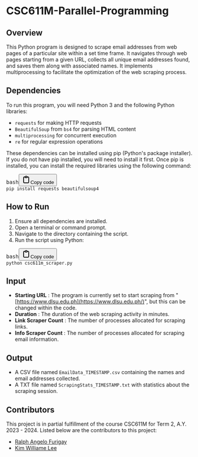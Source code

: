 # CSC611M-Parallel-Programming

## Overview

This Python program is designed to scrape email addresses from web pages of a particular site within a set time frame. It navigates through web pages starting from a given URL, collects all unique email addresses found, and saves them along with associated names. It implements multiprocessing to facilitate the optimization of the web scraping process.

## Dependencies

To run this program, you will need Python 3 and the following Python libraries:

* `requests` for making HTTP requests
* `BeautifulSoup` from `bs4` for parsing HTML content
* `multiprocessing` for concurrent execution
* `re` for regular expression operations

These dependencies can be installed using pip (Python's package installer). If you do not have pip installed, you will need to install it first. Once pip is installed, you can install the required libraries using the following command:

<pre><div class="dark bg-gray-950 rounded-md"><div class="flex items-center relative text-token-text-secondary bg-token-main-surface-secondary px-4 py-2 text-xs font-sans justify-between rounded-t-md"><span>bash</span><span class="" data-state="closed"><button class="flex gap-1 items-center"><svg width="24" height="24" viewBox="0 0 24 24" fill="none" xmlns="http://www.w3.org/2000/svg" class="icon-sm"><path fill-rule="evenodd" clip-rule="evenodd" d="M12 4C10.8954 4 10 4.89543 10 6H14C14 4.89543 13.1046 4 12 4ZM8.53513 4C9.22675 2.8044 10.5194 2 12 2C13.4806 2 14.7733 2.8044 15.4649 4H17C18.6569 4 20 5.34315 20 7V19C20 20.6569 18.6569 22 17 22H7C5.34315 22 4 20.6569 4 19V7C4 5.34315 5.34315 4 7 4H8.53513ZM8 6H7C6.44772 6 6 6.44772 6 7V19C6 19.5523 6.44772 20 7 20H17C17.5523 20 18 19.5523 18 19V7C18 6.44772 17.5523 6 17 6H16C16 7.10457 15.1046 8 14 8H10C8.89543 8 8 7.10457 8 6Z" fill="currentColor"></path></svg>Copy code</button></span></div><div class="p-4 overflow-y-auto"><code class="!whitespace-pre hljs language-bash">pip install requests beautifulsoup4
</code></div></div></pre>

## How to Run

1. Ensure all dependencies are installed.
2. Open a terminal or command prompt.
3. Navigate to the directory containing the script.
4. Run the script using Python:

<pre><div class="dark bg-gray-950 rounded-md"><div class="flex items-center relative text-token-text-secondary bg-token-main-surface-secondary px-4 py-2 text-xs font-sans justify-between rounded-t-md"><span>bash</span><span class="" data-state="closed"><button class="flex gap-1 items-center"><svg width="24" height="24" viewBox="0 0 24 24" fill="none" xmlns="http://www.w3.org/2000/svg" class="icon-sm"><path fill-rule="evenodd" clip-rule="evenodd" d="M12 4C10.8954 4 10 4.89543 10 6H14C14 4.89543 13.1046 4 12 4ZM8.53513 4C9.22675 2.8044 10.5194 2 12 2C13.4806 2 14.7733 2.8044 15.4649 4H17C18.6569 4 20 5.34315 20 7V19C20 20.6569 18.6569 22 17 22H7C5.34315 22 4 20.6569 4 19V7C4 5.34315 5.34315 4 7 4H8.53513ZM8 6H7C6.44772 6 6 6.44772 6 7V19C6 19.5523 6.44772 20 7 20H17C17.5523 20 18 19.5523 18 19V7C18 6.44772 17.5523 6 17 6H16C16 7.10457 15.1046 8 14 8H10C8.89543 8 8 7.10457 8 6Z" fill="currentColor"></path></svg>Copy code</button></span></div><div class="p-4 overflow-y-auto"><code class="!whitespace-pre hljs language-bash">python csc611m_scraper.py
</code></div></div></pre>

## Input

* **Starting URL** : The program is currently set to start scraping from "[https://www.dlsu.edu.ph](https://www.dlsu.edu.ph/)", but this can be changed within the code.
* **Duration** : The duration of the web scraping activity in minutes.
* **Link Scraper Count** : The number of processes allocated for scraping links.
* **Info Scraper Count** : The number of processes allocated for scraping email information.

## Output

* A CSV file named `EmailData_TIMESTAMP.csv` containing the names and email addresses collected.
* A TXT file named `ScrapingStats_TIMESTAMP.txt` with statistics about the scraping session.

## Contributors

This project is in partial fulfillment of the course CSC611M for Term 2, A.Y. 2023 - 2024. Listed below are the contributors to this project:

* [Ralph Angelo Furigay](https://github.com/Rafu-00)
* [Kim Williame Lee](https://github.com/kimileeee)
